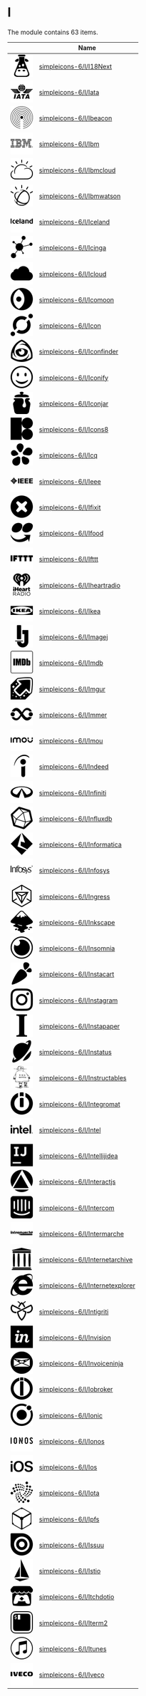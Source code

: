 # I

The module contains 63 items.



| |Name|
|:---:|---|
| ![illustration of simpleicons-6/I/I18Next](../../simpleicons-6/I/I18Next.png) | [simpleicons-6/I/I18Next](../../simpleicons-6/I/I18Next.md) |
| ![illustration of simpleicons-6/I/Iata](../../simpleicons-6/I/Iata.png) | [simpleicons-6/I/Iata](../../simpleicons-6/I/Iata.md) |
| ![illustration of simpleicons-6/I/Ibeacon](../../simpleicons-6/I/Ibeacon.png) | [simpleicons-6/I/Ibeacon](../../simpleicons-6/I/Ibeacon.md) |
| ![illustration of simpleicons-6/I/Ibm](../../simpleicons-6/I/Ibm.png) | [simpleicons-6/I/Ibm](../../simpleicons-6/I/Ibm.md) |
| ![illustration of simpleicons-6/I/Ibmcloud](../../simpleicons-6/I/Ibmcloud.png) | [simpleicons-6/I/Ibmcloud](../../simpleicons-6/I/Ibmcloud.md) |
| ![illustration of simpleicons-6/I/Ibmwatson](../../simpleicons-6/I/Ibmwatson.png) | [simpleicons-6/I/Ibmwatson](../../simpleicons-6/I/Ibmwatson.md) |
| ![illustration of simpleicons-6/I/Iceland](../../simpleicons-6/I/Iceland.png) | [simpleicons-6/I/Iceland](../../simpleicons-6/I/Iceland.md) |
| ![illustration of simpleicons-6/I/Icinga](../../simpleicons-6/I/Icinga.png) | [simpleicons-6/I/Icinga](../../simpleicons-6/I/Icinga.md) |
| ![illustration of simpleicons-6/I/Icloud](../../simpleicons-6/I/Icloud.png) | [simpleicons-6/I/Icloud](../../simpleicons-6/I/Icloud.md) |
| ![illustration of simpleicons-6/I/Icomoon](../../simpleicons-6/I/Icomoon.png) | [simpleicons-6/I/Icomoon](../../simpleicons-6/I/Icomoon.md) |
| ![illustration of simpleicons-6/I/Icon](../../simpleicons-6/I/Icon.png) | [simpleicons-6/I/Icon](../../simpleicons-6/I/Icon.md) |
| ![illustration of simpleicons-6/I/Iconfinder](../../simpleicons-6/I/Iconfinder.png) | [simpleicons-6/I/Iconfinder](../../simpleicons-6/I/Iconfinder.md) |
| ![illustration of simpleicons-6/I/Iconify](../../simpleicons-6/I/Iconify.png) | [simpleicons-6/I/Iconify](../../simpleicons-6/I/Iconify.md) |
| ![illustration of simpleicons-6/I/Iconjar](../../simpleicons-6/I/Iconjar.png) | [simpleicons-6/I/Iconjar](../../simpleicons-6/I/Iconjar.md) |
| ![illustration of simpleicons-6/I/Icons8](../../simpleicons-6/I/Icons8.png) | [simpleicons-6/I/Icons8](../../simpleicons-6/I/Icons8.md) |
| ![illustration of simpleicons-6/I/Icq](../../simpleicons-6/I/Icq.png) | [simpleicons-6/I/Icq](../../simpleicons-6/I/Icq.md) |
| ![illustration of simpleicons-6/I/Ieee](../../simpleicons-6/I/Ieee.png) | [simpleicons-6/I/Ieee](../../simpleicons-6/I/Ieee.md) |
| ![illustration of simpleicons-6/I/Ifixit](../../simpleicons-6/I/Ifixit.png) | [simpleicons-6/I/Ifixit](../../simpleicons-6/I/Ifixit.md) |
| ![illustration of simpleicons-6/I/Ifood](../../simpleicons-6/I/Ifood.png) | [simpleicons-6/I/Ifood](../../simpleicons-6/I/Ifood.md) |
| ![illustration of simpleicons-6/I/Ifttt](../../simpleicons-6/I/Ifttt.png) | [simpleicons-6/I/Ifttt](../../simpleicons-6/I/Ifttt.md) |
| ![illustration of simpleicons-6/I/Iheartradio](../../simpleicons-6/I/Iheartradio.png) | [simpleicons-6/I/Iheartradio](../../simpleicons-6/I/Iheartradio.md) |
| ![illustration of simpleicons-6/I/Ikea](../../simpleicons-6/I/Ikea.png) | [simpleicons-6/I/Ikea](../../simpleicons-6/I/Ikea.md) |
| ![illustration of simpleicons-6/I/Imagej](../../simpleicons-6/I/Imagej.png) | [simpleicons-6/I/Imagej](../../simpleicons-6/I/Imagej.md) |
| ![illustration of simpleicons-6/I/Imdb](../../simpleicons-6/I/Imdb.png) | [simpleicons-6/I/Imdb](../../simpleicons-6/I/Imdb.md) |
| ![illustration of simpleicons-6/I/Imgur](../../simpleicons-6/I/Imgur.png) | [simpleicons-6/I/Imgur](../../simpleicons-6/I/Imgur.md) |
| ![illustration of simpleicons-6/I/Immer](../../simpleicons-6/I/Immer.png) | [simpleicons-6/I/Immer](../../simpleicons-6/I/Immer.md) |
| ![illustration of simpleicons-6/I/Imou](../../simpleicons-6/I/Imou.png) | [simpleicons-6/I/Imou](../../simpleicons-6/I/Imou.md) |
| ![illustration of simpleicons-6/I/Indeed](../../simpleicons-6/I/Indeed.png) | [simpleicons-6/I/Indeed](../../simpleicons-6/I/Indeed.md) |
| ![illustration of simpleicons-6/I/Infiniti](../../simpleicons-6/I/Infiniti.png) | [simpleicons-6/I/Infiniti](../../simpleicons-6/I/Infiniti.md) |
| ![illustration of simpleicons-6/I/Influxdb](../../simpleicons-6/I/Influxdb.png) | [simpleicons-6/I/Influxdb](../../simpleicons-6/I/Influxdb.md) |
| ![illustration of simpleicons-6/I/Informatica](../../simpleicons-6/I/Informatica.png) | [simpleicons-6/I/Informatica](../../simpleicons-6/I/Informatica.md) |
| ![illustration of simpleicons-6/I/Infosys](../../simpleicons-6/I/Infosys.png) | [simpleicons-6/I/Infosys](../../simpleicons-6/I/Infosys.md) |
| ![illustration of simpleicons-6/I/Ingress](../../simpleicons-6/I/Ingress.png) | [simpleicons-6/I/Ingress](../../simpleicons-6/I/Ingress.md) |
| ![illustration of simpleicons-6/I/Inkscape](../../simpleicons-6/I/Inkscape.png) | [simpleicons-6/I/Inkscape](../../simpleicons-6/I/Inkscape.md) |
| ![illustration of simpleicons-6/I/Insomnia](../../simpleicons-6/I/Insomnia.png) | [simpleicons-6/I/Insomnia](../../simpleicons-6/I/Insomnia.md) |
| ![illustration of simpleicons-6/I/Instacart](../../simpleicons-6/I/Instacart.png) | [simpleicons-6/I/Instacart](../../simpleicons-6/I/Instacart.md) |
| ![illustration of simpleicons-6/I/Instagram](../../simpleicons-6/I/Instagram.png) | [simpleicons-6/I/Instagram](../../simpleicons-6/I/Instagram.md) |
| ![illustration of simpleicons-6/I/Instapaper](../../simpleicons-6/I/Instapaper.png) | [simpleicons-6/I/Instapaper](../../simpleicons-6/I/Instapaper.md) |
| ![illustration of simpleicons-6/I/Instatus](../../simpleicons-6/I/Instatus.png) | [simpleicons-6/I/Instatus](../../simpleicons-6/I/Instatus.md) |
| ![illustration of simpleicons-6/I/Instructables](../../simpleicons-6/I/Instructables.png) | [simpleicons-6/I/Instructables](../../simpleicons-6/I/Instructables.md) |
| ![illustration of simpleicons-6/I/Integromat](../../simpleicons-6/I/Integromat.png) | [simpleicons-6/I/Integromat](../../simpleicons-6/I/Integromat.md) |
| ![illustration of simpleicons-6/I/Intel](../../simpleicons-6/I/Intel.png) | [simpleicons-6/I/Intel](../../simpleicons-6/I/Intel.md) |
| ![illustration of simpleicons-6/I/Intellijidea](../../simpleicons-6/I/Intellijidea.png) | [simpleicons-6/I/Intellijidea](../../simpleicons-6/I/Intellijidea.md) |
| ![illustration of simpleicons-6/I/Interactjs](../../simpleicons-6/I/Interactjs.png) | [simpleicons-6/I/Interactjs](../../simpleicons-6/I/Interactjs.md) |
| ![illustration of simpleicons-6/I/Intercom](../../simpleicons-6/I/Intercom.png) | [simpleicons-6/I/Intercom](../../simpleicons-6/I/Intercom.md) |
| ![illustration of simpleicons-6/I/Intermarche](../../simpleicons-6/I/Intermarche.png) | [simpleicons-6/I/Intermarche](../../simpleicons-6/I/Intermarche.md) |
| ![illustration of simpleicons-6/I/Internetarchive](../../simpleicons-6/I/Internetarchive.png) | [simpleicons-6/I/Internetarchive](../../simpleicons-6/I/Internetarchive.md) |
| ![illustration of simpleicons-6/I/Internetexplorer](../../simpleicons-6/I/Internetexplorer.png) | [simpleicons-6/I/Internetexplorer](../../simpleicons-6/I/Internetexplorer.md) |
| ![illustration of simpleicons-6/I/Intigriti](../../simpleicons-6/I/Intigriti.png) | [simpleicons-6/I/Intigriti](../../simpleicons-6/I/Intigriti.md) |
| ![illustration of simpleicons-6/I/Invision](../../simpleicons-6/I/Invision.png) | [simpleicons-6/I/Invision](../../simpleicons-6/I/Invision.md) |
| ![illustration of simpleicons-6/I/Invoiceninja](../../simpleicons-6/I/Invoiceninja.png) | [simpleicons-6/I/Invoiceninja](../../simpleicons-6/I/Invoiceninja.md) |
| ![illustration of simpleicons-6/I/Iobroker](../../simpleicons-6/I/Iobroker.png) | [simpleicons-6/I/Iobroker](../../simpleicons-6/I/Iobroker.md) |
| ![illustration of simpleicons-6/I/Ionic](../../simpleicons-6/I/Ionic.png) | [simpleicons-6/I/Ionic](../../simpleicons-6/I/Ionic.md) |
| ![illustration of simpleicons-6/I/Ionos](../../simpleicons-6/I/Ionos.png) | [simpleicons-6/I/Ionos](../../simpleicons-6/I/Ionos.md) |
| ![illustration of simpleicons-6/I/Ios](../../simpleicons-6/I/Ios.png) | [simpleicons-6/I/Ios](../../simpleicons-6/I/Ios.md) |
| ![illustration of simpleicons-6/I/Iota](../../simpleicons-6/I/Iota.png) | [simpleicons-6/I/Iota](../../simpleicons-6/I/Iota.md) |
| ![illustration of simpleicons-6/I/Ipfs](../../simpleicons-6/I/Ipfs.png) | [simpleicons-6/I/Ipfs](../../simpleicons-6/I/Ipfs.md) |
| ![illustration of simpleicons-6/I/Issuu](../../simpleicons-6/I/Issuu.png) | [simpleicons-6/I/Issuu](../../simpleicons-6/I/Issuu.md) |
| ![illustration of simpleicons-6/I/Istio](../../simpleicons-6/I/Istio.png) | [simpleicons-6/I/Istio](../../simpleicons-6/I/Istio.md) |
| ![illustration of simpleicons-6/I/Itchdotio](../../simpleicons-6/I/Itchdotio.png) | [simpleicons-6/I/Itchdotio](../../simpleicons-6/I/Itchdotio.md) |
| ![illustration of simpleicons-6/I/Iterm2](../../simpleicons-6/I/Iterm2.png) | [simpleicons-6/I/Iterm2](../../simpleicons-6/I/Iterm2.md) |
| ![illustration of simpleicons-6/I/Itunes](../../simpleicons-6/I/Itunes.png) | [simpleicons-6/I/Itunes](../../simpleicons-6/I/Itunes.md) |
| ![illustration of simpleicons-6/I/Iveco](../../simpleicons-6/I/Iveco.png) | [simpleicons-6/I/Iveco](../../simpleicons-6/I/Iveco.md) |



